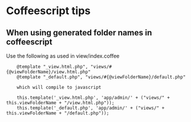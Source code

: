 # Coffeescript tips

## When using generated folder names in coffeescript
Use the following as used in view/index.coffee

		@template "_view.html.php", "views/#{@viewFolderName}/view.html.php"
		@template "_default.php", "views/#{@viewFolderName}/default.php"
		
		which will compile to javascript
		
		this.template('_view.html.php', 'app/admin/' + ("views/" + this.viewFolderName + "/view.html.php"));
        this.template('_default.php', 'app/admin/' + ("views/" + this.viewFolderName + "/default.php"));